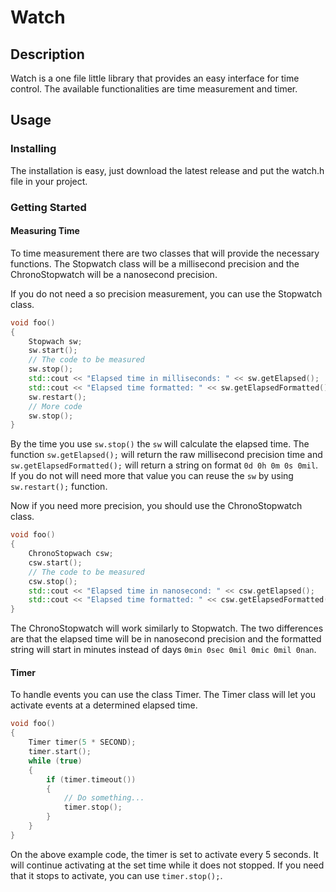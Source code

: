 # Watch

## Description
Watch is a one file little library that provides an easy interface for time control. The available functionalities are time measurement and timer.

## Usage

### Installing
The installation is easy, just download the latest release and put the watch.h file in your project.

### Getting Started
#### Measuring Time
To time measurement there are two classes that will provide the necessary functions. The Stopwatch class will be a millisecond precision and the ChronoStopwatch will be a nanosecond precision.

If you do not need a so precision measurement, you can use the Stopwatch class.
```cpp
void foo()
{
    Stopwach sw;
    sw.start();
    // The code to be measured
    sw.stop();
    std::cout << "Elapsed time in milliseconds: " << sw.getElapsed();
    std::cout << "Elapsed time formatted: " << sw.getElapsedFormatted();
    sw.restart();
    // More code
    sw.stop();
}
```
By the time you use ```sw.stop()``` the ```sw``` will calculate the elapsed time. The function ```sw.getElapsed();``` will return the raw millisecond precision time and ```sw.getElapsedFormatted();``` will return a string on format ```0d 0h 0m 0s 0mil```. If you do not will need more that value you can reuse the ```sw``` by using ```sw.restart();``` function.

Now if you need more precision, you should use the ChronoStopwatch class.
```cpp
void foo()
{
    ChronoStopwach csw;
    csw.start();
    // The code to be measured
    csw.stop();
    std::cout << "Elapsed time in nanosecond: " << csw.getElapsed();
    std::cout << "Elapsed time formatted: " << csw.getElapsedFormatted();
}
```
The ChronoStopwatch will work similarly to Stopwatch. The two differences are that the elapsed time will be in nanosecond precision and the formatted string will start in minutes instead of days ```0min 0sec 0mil 0mic 0mil 0nan```.

#### Timer
To handle events you can use the class Timer. The Timer class will let you activate events at a determined elapsed time.
```cpp
void foo()
{
    Timer timer(5 * SECOND);
    timer.start();
    while (true)
    {
        if (timer.timeout())
        {
            // Do something...
            timer.stop();
        }
    }
}
```
On the above example code, the timer is set to activate every 5 seconds. It will continue activating at the set time while it does not stopped. If you need that it stops to activate, you can use ```timer.stop();```.
